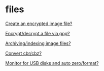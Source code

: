 files
=====

[Create an encrypted image file?](encrypted-image.md)

[Encrypt/decrypt a file via gpg?](encrypt-decrypt-file.md)

[Archiving/indexing image files?](index-file-info.md)

[Convert cbr/cbz?](convert-cbz-cbr.md)

[Monitor for USB disks and auto zero/format?](https://github.com/enckse/usb-auto-formatter)
